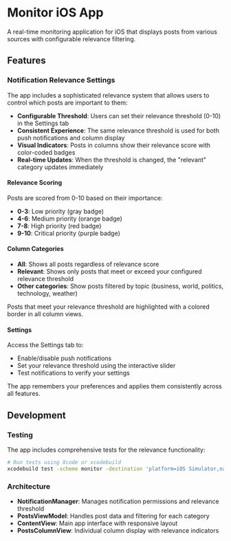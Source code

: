 # Monitor iOS App

A real-time monitoring application for iOS that displays posts from various sources with configurable relevance filtering.

## Features

### Notification Relevance Settings

The app includes a sophisticated relevance system that allows users to control which posts are important to them:

- **Configurable Threshold**: Users can set their relevance threshold (0-10) in the Settings tab
- **Consistent Experience**: The same relevance threshold is used for both push notifications and column display
- **Visual Indicators**: Posts in columns show their relevance score with color-coded badges
- **Real-time Updates**: When the threshold is changed, the "relevant" category updates immediately

#### Relevance Scoring

Posts are scored from 0-10 based on their importance:
- **0-3**: Low priority (gray badge)
- **4-6**: Medium priority (orange badge) 
- **7-8**: High priority (red badge)
- **9-10**: Critical priority (purple badge)

#### Column Categories

- **All**: Shows all posts regardless of relevance score
- **Relevant**: Shows only posts that meet or exceed your configured relevance threshold
- **Other categories**: Show posts filtered by topic (business, world, politics, technology, weather)

Posts that meet your relevance threshold are highlighted with a colored border in all column views.

#### Settings

Access the Settings tab to:
- Enable/disable push notifications
- Set your relevance threshold using the interactive slider
- Test notifications to verify your settings

The app remembers your preferences and applies them consistently across all features.

## Development

### Testing

The app includes comprehensive tests for the relevance functionality:

```bash
# Run tests using Xcode or xcodebuild
xcodebuild test -scheme monitor -destination 'platform=iOS Simulator,name=iPhone 15'
```

### Architecture

- **NotificationManager**: Manages notification permissions and relevance threshold
- **PostsViewModel**: Handles post data and filtering for each category
- **ContentView**: Main app interface with responsive layout
- **PostsColumnView**: Individual column display with relevance indicators